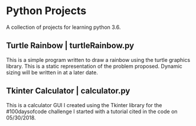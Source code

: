 ﻿# Python Projects
A collection of projects for learning python 3.6.

## Turtle Rainbow | turtleRainbow.py
This is a simple program written to draw a rainbow using the turtle graphics library.
This is a static representation of the problem proposed. Dynamic sizing will be written
in at a later date. 

## Tkinter Calculator | calculator.py
This is a calculator GUI I created using the Tkinter library for the #100daysofcode challenge
I started with a tutorial cited in the code on 05/30/2018.

